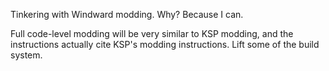 Tinkering with Windward modding. Why? Because I can.

Full code-level modding will be very similar to KSP modding, and the instructions
actually cite KSP's modding instructions. Lift some of the build system.
